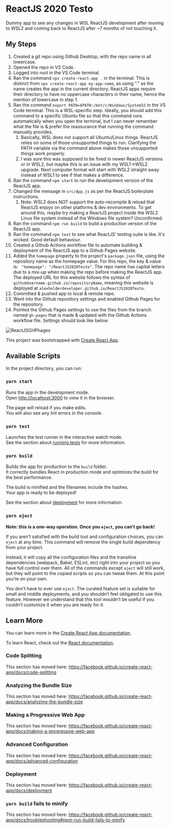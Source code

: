 # ReactJS 2020 Testo

Dummy app to see any changes in WSL ReactJS development after moving to WSL2 and coming back to ReactJS after ~7 months of not touching it.



## My Steps

1. Created a git repo using Github Desktop, with the repo name in all lowercase.
2. Opened the repo in VS Code.
3. Logged into root in the VS Code terminal.
4. Ran the command `npx create-react-app .` in the terminal. This is distinct from `npx create-react-app my-app-name`, as using "." as the name creates the app in the current directory. ReactJS apps require their directory to have no uppercase characters in their name, hence the mention of lowercase in step 1.
5. Ran the command `export PATH=$PATH:/mnt/c/Windows/System32` in the VS Code terminal. This is a WSL-specific step. Ideally, you should add this command to a specific Ubuntu file so that this command runs automatically when you open the terminal, but I can never remember what the file is & prefer the reassurance that running the command manually provides.
   1. Basically, WSL does not support all Ubuntu/Linux things. ReactJS relies on some of those unsupported things to run. Clarifying the PATH variable via the command above makes those unsupported things work properly.
   2. I was sure this was supposed to be fixed in newer ReactJS versions or in WSL2, but maybe this is an issue with my WSL1->WSL2 upgrade. Next computer format will start with WSL2 straight away instead of WSL1 to see if that makes a difference.
6. Ran the command `npm start` to run the development version of the ReactJS app.
7. Changed the message in `src/App.js` as per the ReactJS boilerplate instructions.
   1. Note: WSL2 does NOT support the auto-recompile & reload that ReactJS enjoys on other platforms & dev environments. To get around this, maybe try making a ReactJS project inside the WSL2 Linux file system instead of the Windows file system? Unconfirmed.
8. Ran the command `npm run build` to build a production version of the ReactJS app.
9. Ran the command `npm test` to see what ReactJS' testing suite is like. It's wicked. Good default behaviour.
10. Created a Github Actions workflow file to automate building & deployment of the ReactJS app to a Github Pages website.
11. Added the `homepage` property to the project's `package.json` file, using the repository name as the homepage value. For this repo, the key & value is: ` "homepage": "/ReactJS2020Testo"`. The repo name has capital letters due to a mix-up when making the repo before making the ReactJS app. The deployed URL for this website follows the syntax of `githubUsername.github.io/repositoryName`, meaning this website is deployed at `alexholderdeveloper.github.io/ReactJS2020Testo`.
12. Committed & pushed app to local & remote repo.
13. Went into the Github repository settings and enabled Github Pages for the repository. 
14. Pointed the Github Pages settings to use the files from the branch named `gh-pages` that is made & updated with the Github Actions workflow file. Settings should look like below:

![ReactJSGHPhages](.\_Documentation\Assets\ReactJSGHPhages.png)



This project was bootstrapped with [Create React App](https://github.com/facebook/create-react-app).

## Available Scripts

In the project directory, you can run:

### `yarn start`

Runs the app in the development mode.<br />
Open [http://localhost:3000](http://localhost:3000) to view it in the browser.

The page will reload if you make edits.<br />
You will also see any lint errors in the console.

### `yarn test`

Launches the test runner in the interactive watch mode.<br />
See the section about [running tests](https://facebook.github.io/create-react-app/docs/running-tests) for more information.

### `yarn build`

Builds the app for production to the `build` folder.<br />
It correctly bundles React in production mode and optimizes the build for the best performance.

The build is minified and the filenames include the hashes.<br />
Your app is ready to be deployed!

See the section about [deployment](https://facebook.github.io/create-react-app/docs/deployment) for more information.

### `yarn eject`

**Note: this is a one-way operation. Once you `eject`, you can’t go back!**

If you aren’t satisfied with the build tool and configuration choices, you can `eject` at any time. This command will remove the single build dependency from your project.

Instead, it will copy all the configuration files and the transitive dependencies (webpack, Babel, ESLint, etc) right into your project so you have full control over them. All of the commands except `eject` will still work, but they will point to the copied scripts so you can tweak them. At this point you’re on your own.

You don’t have to ever use `eject`. The curated feature set is suitable for small and middle deployments, and you shouldn’t feel obligated to use this feature. However we understand that this tool wouldn’t be useful if you couldn’t customize it when you are ready for it.

## Learn More

You can learn more in the [Create React App documentation](https://facebook.github.io/create-react-app/docs/getting-started).

To learn React, check out the [React documentation](https://reactjs.org/).

### Code Splitting

This section has moved here: https://facebook.github.io/create-react-app/docs/code-splitting

### Analyzing the Bundle Size

This section has moved here: https://facebook.github.io/create-react-app/docs/analyzing-the-bundle-size

### Making a Progressive Web App

This section has moved here: https://facebook.github.io/create-react-app/docs/making-a-progressive-web-app

### Advanced Configuration

This section has moved here: https://facebook.github.io/create-react-app/docs/advanced-configuration

### Deployment

This section has moved here: https://facebook.github.io/create-react-app/docs/deployment

### `yarn build` fails to minify

This section has moved here: https://facebook.github.io/create-react-app/docs/troubleshooting#npm-run-build-fails-to-minify
